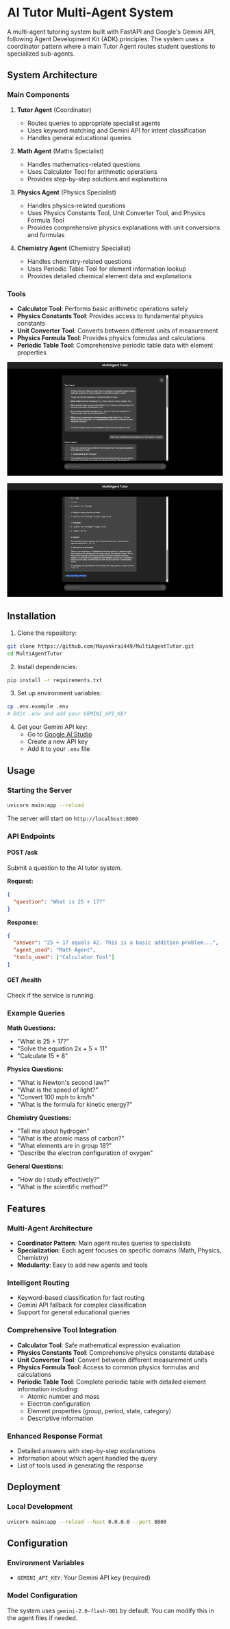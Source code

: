# AI Tutor Multi-Agent System

A multi-agent tutoring system built with FastAPI and Google's Gemini API, following Agent Development Kit (ADK) principles. The system uses a coordinator pattern where a main Tutor Agent routes student questions to specialized sub-agents.

## System Architecture

### Main Components

1. **Tutor Agent** (Coordinator)
   - Routes queries to appropriate specialist agents
   - Uses keyword matching and Gemini API for intent classification
   - Handles general educational queries

2. **Math Agent** (Maths Specialist)
   - Handles mathematics-related questions
   - Uses Calculator Tool for arithmetic operations
   - Provides step-by-step solutions and explanations

3. **Physics Agent** (Physics Specialist)
   - Handles physics-related questions
   - Uses Physics Constants Tool, Unit Converter Tool, and Physics Formula Tool
   - Provides comprehensive physics explanations with unit conversions and formulas

4. **Chemistry Agent** (Chemistry Specialist)
   - Handles chemistry-related questions
   - Uses Periodic Table Tool for element information lookup
   - Provides detailed chemical element data and explanations

### Tools

- **Calculator Tool**: Performs basic arithmetic operations safely
- **Physics Constants Tool**: Provides access to fundamental physics constants
- **Unit Converter Tool**: Converts between different units of measurement
- **Physics Formula Tool**: Provides physics formulas and calculations
- **Periodic Table Tool**: Comprehensive periodic table data with element properties



![Chat](images/chat.png)




![Tool](images/tool.png) 



## Installation

1. Clone the repository:
```bash
git clone https://github.com/Mayankrai449/MultiAgentTutor.git
cd MultiAgentTutor
```

2. Install dependencies:
```bash
pip install -r requirements.txt
```

3. Set up environment variables:
```bash
cp .env.example .env
# Edit .env and add your GEMINI_API_KEY
```

4. Get your Gemini API key:
   - Go to [Google AI Studio](https://makersuite.google.com/app/apikey)
   - Create a new API key
   - Add it to your `.env` file

## Usage

### Starting the Server

```bash
uvicorn main:app --reload
```

The server will start on `http://localhost:8000`

### API Endpoints

#### POST /ask
Submit a question to the AI tutor system.

**Request:**
```json
{
  "question": "What is 25 + 17?"
}
```

**Response:**
```json
{
  "answer": "25 + 17 equals 42. This is a basic addition problem...",
  "agent_used": "Math Agent",
  "tools_used": ["Calculator Tool"]
}
```

#### GET /health
Check if the service is running.


### Example Queries

**Math Questions:**
- "What is 25 + 17?"
- "Solve the equation 2x + 5 = 11"
- "Calculate 15 * 8"

**Physics Questions:**
- "What is Newton's second law?"
- "What is the speed of light?"
- "Convert 100 mph to km/h"
- "What is the formula for kinetic energy?"

**Chemistry Questions:**
- "Tell me about hydrogen"
- "What is the atomic mass of carbon?"
- "What elements are in group 18?"
- "Describe the electron configuration of oxygen"

**General Questions:**
- "How do I study effectively?"
- "What is the scientific method?"

## Features

### Multi-Agent Architecture
- **Coordinator Pattern**: Main agent routes queries to specialists
- **Specialization**: Each agent focuses on specific domains (Math, Physics, Chemistry)
- **Modularity**: Easy to add new agents and tools

### Intelligent Routing
- Keyword-based classification for fast routing
- Gemini API fallback for complex classification
- Support for general educational queries

### Comprehensive Tool Integration
- **Calculator Tool**: Safe mathematical expression evaluation
- **Physics Constants Tool**: Comprehensive physics constants database
- **Unit Converter Tool**: Convert between different measurement units
- **Physics Formula Tool**: Access to common physics formulas and calculations
- **Periodic Table Tool**: Complete periodic table with detailed element information including:
  - Atomic number and mass
  - Electron configuration
  - Element properties (group, period, state, category)
  - Descriptive information

### Enhanced Response Format
- Detailed answers with step-by-step explanations
- Information about which agent handled the query
- List of tools used in generating the response


## Deployment

### Local Development
```bash
uvicorn main:app --reload --host 0.0.0.0 --port 8000
```

## Configuration

### Environment Variables
- `GEMINI_API_KEY`: Your Gemini API key (required)

### Model Configuration
The system uses `gemini-2.0-flash-001` by default. You can modify this in the agent files if needed.
